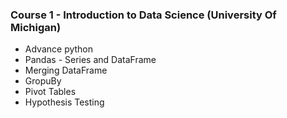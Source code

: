 ### Course 1 - Introduction to Data Science (University Of Michigan)

-  Advance python
-  Pandas - Series and DataFrame 
-  Merging DataFrame
-  GropuBy
-  Pivot Tables
-  Hypothesis Testing
